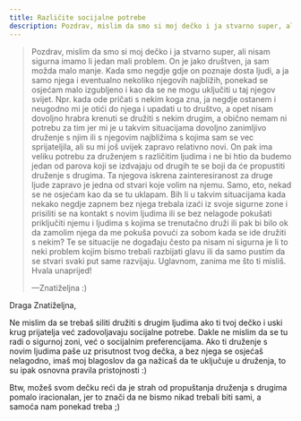 ```yaml
---
title: Različite socijalne potrebe
description: Pozdrav, mislim da smo si moj dečko i ja stvarno super, ali nisam sigurna imamo li jedan mali problem. On je jako društven, ja sam možda malo manje. Kada smo negdje gdje on poznaje dosta ljudi, a ja samo njega i eventualno nekoliko njegovih najbližih, ponekad se osjećam malo izgubljeno i kao da se ne mogu uključiti u taj njegov svijet.
---
```


> Pozdrav, mislim da smo si moj dečko i ja stvarno super, ali nisam sigurna imamo li jedan mali problem. On je jako društven, ja sam možda malo manje. Kada smo negdje gdje on poznaje dosta ljudi, a ja samo njega i eventualno nekoliko njegovih najbližih, ponekad se osjećam malo izgubljeno i kao da se ne mogu uključiti u taj njegov svijet. Npr. kada ode pričati s nekim koga zna, ja negdje ostanem i neugodno mi je otići do njega i upadati u to društvo, a opet nisam dovoljno hrabra krenuti se družiti s nekim drugim, a obično nemam ni potrebu za tim jer mi je u takvim situacijama dovoljno zanimljivo druženje s njim ili s njegovim najbližima s kojima sam se vec sprijateljila, ali su mi još uvijek zapravo relativno novi. On pak ima veliku potrebu za druženjem s različitim ljudima i ne bi htio da budemo jedan od parova koji se izdvajaju od drugih te se boji da će propustiti druženje s drugima. Ta njegova iskrena zainteresiranost za druge ljude zapravo je jedna od stvari koje volim na njemu. Samo, eto, nekad se ne osjećam kao da se tu uklapam. Bih li u takvim situacijama kada nekako negdje zapnem bez njega trebala izaći iz svoje sigurne zone i prisiliti se na kontakt s novim ljudima ili se bez nelagode pokušati priključiti njemu i ljudima s kojima se trenutačno druži ili pak bi bilo ok da zamolim njega da me pokuša povući za sobom kada se ide družiti s nekim? Te se situacije ne događaju često pa nisam ni sigurna je li to neki problem kojim bismo trebali razbijati glavu ili da samo pustim da se stvari svaki put same razvijaju. Uglavnom, zanima me što ti misliš. Hvala unaprijed!
>
> —Znatiželjna :)

Draga Znatiželjna,

Ne mislim da se trebaš siliti družiti s drugim ljudima ako ti tvoj dečko i uski krug prijatelja već zadovoljavaju socijalne potrebe. Dakle ne mislim da se tu radi o sigurnoj zoni, već o socijalnim preferencijama. Ako ti druženje s novim ljudima paše uz prisutnost tvog dečka, a bez njega se osjećaš nelagodno, imaš moj blagoslov da ga nažicaš da te uključuje u druženja, to su ipak osnovna pravila pristojnosti :)

Btw, možeš svom dečku reći da je strah od propuštanja druženja s drugima pomalo iracionalan, jer to znači da ne bismo nikad trebali biti sami, a samoća nam ponekad treba ;)
